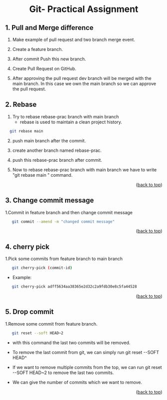 <a name="readme-top"></a>

<h1 align="center">Git- Practical Assignment</h1> 

## 1. Pull and Merge difference

1. Make example of pull request and two branch merge event.
2. Create a feature branch.

3. After commit Push this new branch.

4. Create Pull Request on GitHub.

5. After approving the pull request dev branch will be merged with the main branch. In this case we own the main branch so we can approve the pull      request.



## 2. Rebase
 
1. Try to rebase rebase-prac branch with main branch
    * rebase is used to maintain a clean project history.
   
  ```sh 
    git rebase main
  ```
  
 2. push main branch after the commit.

 3. create another branch named rebase-prac.

 4. push this rebase-prac branch after commit.

 5. Now to rebase rebase-prac branch with main branch we have to write "git rebase main " command.

<p align="right">(<a href="#readme-top">back to top</a>)</p>


## 3. Change commit message
 1.Commit in feature branch and then change commit message
  ```sh 
     git commit --amend -m "changed commit message" 
  ```
 
<p align="right">(<a href="#readme-top">back to top</a>)</p>

 
## 4. cherry pick
 1.Pick some commits from feature branch to main branch
  ```sh 
     git cherry-pick (commit-id)  
  ```
  * Example:
  ```sh 
     git cherry-pick adff5634aa38365e2d32c2a9fdb30e8c5fa44528
  ```

<p align="right">(<a href="#readme-top">back to top</a>)</p>

  
 ## 5. Drop commit
  1.Remove some commit from feature branch.
   ```sh 
      git reset --soft HEAD~2 
   ```
  * with this command the last two commits will be removed.

  * To remove the last commit from git, we can simply run git reset --SOFT HEAD^

  * If we want to remove multiple commits from the top, we can run git reset --SOFT HEAD~2 to remove the last two commits.

  * We can give the number of commits which we want to remove.

<p align="right">(<a href="#readme-top">back to top</a>)</p>

